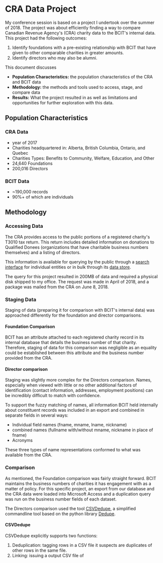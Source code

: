 # CRA Data Project
My conference session is based on a project I undertook over the summer of 2018. The project was about efficiently finding a way to compare Canadian Revenue Agency's (CRA) charity data to the BCIT's internal data. This project had the following outcomes:

1. Identify foundations with a pre-existing relationship with BCIT that have given to other comparable charities in greater amounts.
2. Identify directors who may also be alumni.

This document discusses

- **Population Characteristics:** the population characteristics of the CRA and BCIT data
- **Methodology:** the methods and tools used to access, stage, and compare data
- **Results:** What the project resulted in as well as limitations and opportunities for further exploration with this data.

## Population Characteristics
### CRA Data
- year of 2017
- Charities headquartered in: Alberta, British Columbia, Ontario, and Quebec
- Charities Types: Benefits to Community, Welfare, Education, and Other
- 24,640 Foundations
- 200,016 Directors

### BCIT Data
- ~190,000 records
- 90%+ of which are individuals

## Methodology
### Accessing Data
The CRA provides access to the public portions of a registered charity's T3010 tax return. This return includes detailed information on donations to Qualified Donees (organizations that have charitable business numbers themselves) and a listing of directors.

This information is available for querying by the public through a [search interface](https://www.canada.ca/en/revenue-agency/services/charities-giving/charities-listings.html) for individual entities or in bulk through its [data store](http://www.cra-arc.gc.ca/chrts-gvng/lstngs/rqstfrm-eng.html).

The query for this project resulted in 200MB of data and required a physical disk shipped to my office. The request was made in April of 2018, and a package was mailed from the CRA on June 8, 2018.

### Staging Data
Staging of data (preparing it for comparison with BCIT's internal data) was approached differently for the foundation and director comparisons.

#### Foundation Comparison
BCIT has an attribute attached to each registered charity record in its internal database that details the business number of that charity. Therefore, staging of data for this comparison was negligible as an equality could be established between this attribute and the business number provided from the CRA.

#### Director comparison
Staging was slightly more complex for the Directors comparison. Names, especially when viewed with little or no other additional factors of identification (contact information, addresses, employment positions) can be incredibly difficult to match with confidence. 

To support the fuzzy matching of names, all information BCIT held internally about constituent records was included in an export and combined in separate fields in several ways:

- Individual field names (fname, mname, lname, nickname)
- combined names (fullname with/without mname, nickname in place of fname)
- Acronyms

These three types of name representations conformed to what was available from the CRA.

### Comparison
As mentioned, the Foundation comparison was fairly straight forward. BCIT maintains the business numbers of charities it has engagement with as a matter of policy. For this specific project, an export from our database and the CRA data were loaded into Microsoft Access and a duplication query was run on the business number fields of each dataset.

The Directors comparison used the tool [CSVDedupe](https://github.com/dedupeio/csvdedupe), a simplified commandline tool based on the python library [Dedupe](https://dedupe.io/).

#### CSVDedupe
CSVDedupe explicitly supports two functions: 

1. Deduplication: tagging rows in a CSV file it suspects are duplicates of other rows in the same file.
2. Linking: issuing a output CSV file of 
